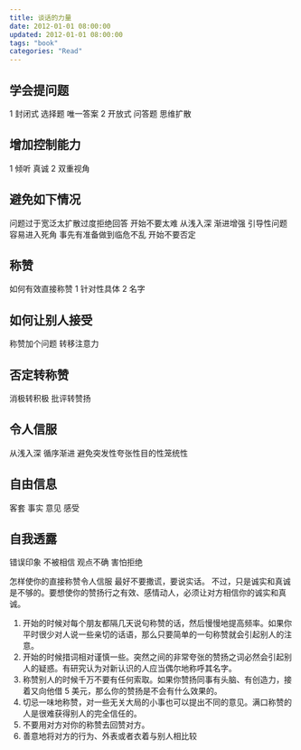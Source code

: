 ```yaml
---
title: 谈话的力量
date: 2012-01-01 08:00:00
updated: 2012-01-01 08:00:00
tags: "book"
categories: "Read"
---
```


## 学会提问题

1 封闭式 选择题 唯一答案
2 开放式 问答题 思维扩散

<!-- more -->

## 增加控制能力

1 倾听 真诚
2 双重视角

## 避免如下情况

问题过于宽泛太扩散过度拒绝回答
开始不要太难 从浅入深 渐进增强
引导性问题容易进入死角
事先有准备做到临危不乱
开始不要否定

## 称赞

如何有效直接称赞
1 针对性具体 2 名字

## 如何让别人接受

称赞加个问题 转移注意力

## 否定转称赞

消极转积极 批评转赞扬

## 令人信服

从浅入深 循序渐进
避免突发性夸张性目的性笼统性

## 自由信息

客套 事实 意见 感受

## 自我透露

错误印象 不被相信 观点不确 害怕拒绝

怎样使你的直接称赞令人信服
最好不要撒谎，要说实话。
不过，只是诚实和真诚是不够的。要想使你的赞扬行之有效、感情动人，必须让对方相信你的诚实和真诚。

1. 开始的时候对每个朋友都隔几天说句称赞的话，然后慢慢地提高频率。如果你平时很少对人说一些亲切的话语，那么只要简单的一句称赞就会引起别人的注意。
2. 开始的时候措词相对谨慎一些。突然之间的非常夸张的赞扬之词必然会引起别人的疑惑。有研究认为对新认识的人应当偶尔地称呼其名字。
3. 称赞别人的时候千万不要有任何索取。如果你赞扬同事有头脑、有创造力，接着又向他借 5 美元，那么你的赞扬是不会有什么效果的。
4. 切忌一味地称赞，对一些无关大局的小事也可以提出不同的意见。满口称赞的人是很难获得别人的完全信任的。
5. 不要用对方对你的称赞去回赞对方。
6. 善意地将对方的行为、外表或者衣着与别人相比较

